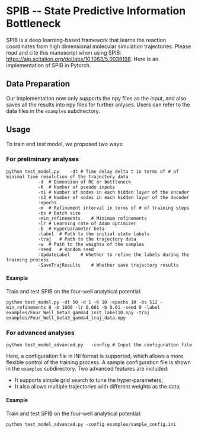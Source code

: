 ﻿

# SPIB -- State Predictive Information Bottleneck
SPIB is a deep learning-based framework that learns the reaction coordinates from high dimensional molecular simulation trajectories. Please read and cite this manuscript when using SPIB: https://aip.scitation.org/doi/abs/10.1063/5.0038198. Here is an implementation of SPIB in Pytorch.


## Data Preparation
Our implementation now only supports the npy files as the input, and also saves all the results into npy files for further anlyses. Users can refer to the data files in the ```examples``` subdirectory.

## Usage

To train and test model, we proposed two ways:

### For preliminary analyses
```
python test_model.py	-dt	# Time delay delta t in terms of # of minimal time resolution of the trajectory data
			-d	# Dimension of RC or bottleneck
			-K	# Number of pseudo inputs
			-n1	# Number of nodes in each hidden layer of the encoder
			-n2	# Number of nodes in each hidden layer of the decoder
			-epochs
			-m	# Refinement interval in terms of # of training steps
			-bs # Batch size
			-min_refinements	# Minimum refinements
			-lr	# Learning rate of Adam optimizer
			-b	# Hyperparameter beta
			-label	# Path to the initial state labels
			-traj	# Path to the trajectory data
			-w	# Path to the weights of the samples
			-seed	# Random seed
			-UpdateLabel	# Whether to refine the labels during the training process
			-SaveTrajResults	# Whether save trajectory results
```

#### Example

Train and test SPIB on the four-well analytical potential:
```
python test_model.py -dt 50 -d 1 -K 10 -epochs 10 -bs 512 -min_refinements 8 -m 1000 -lr 0.001 -b 0.01 -seed 0 -label examples/Four_Well_beta3_gamma4_init_label10.npy -traj examples/Four_Well_beta3_gamma4_traj_data.npy
```

### For advanced analyses
```
python test_model_advanced.py	-config	# Input the configuration file 
```

Here, a configuration file in INI format is supported, which allows a more flexible control of the training process. A sample configuration file is shown in the ```examples``` subdirectory. Two advanced features are included: 
* It supports simple grid search to tune the hyper-parameters;
* It also allows multiple trajectories with different weights as the data; 

#### Example

Train and test SPIB on the four-well analytical potential:
```
python test_model_advanced.py -config examples/sample_config.ini
```
